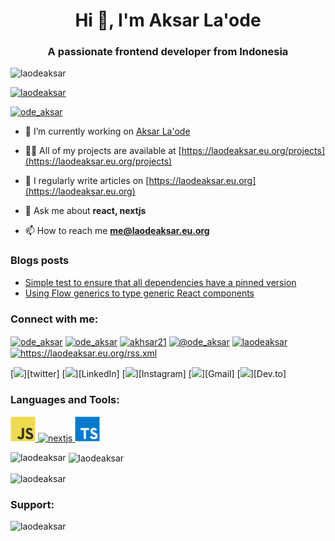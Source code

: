 <h1 align="center">Hi 👋, I'm Aksar La'ode</h1>
<h3 align="center">A passionate frontend developer from Indonesia</h3>

<p align="left"> <img src="https://komarev.com/ghpvc/?username=laodeaksar&label=Profile%20views&color=0e75b6&style=flat-square" alt="laodeaksar" /> </p>

<p align="left"> <a href="https://github.com/ryo-ma/github-profile-trophy"><img src="https://github-profile-trophy.vercel.app/?username=laodeaksar" alt="laodeaksar" /></a> </p>

<p align="left"> <a href="https://twitter.com/ode_aksar" target="blank"><img src="https://img.shields.io/twitter/follow/ode_aksar?logo=twitter&style=for-the-badge" alt="ode_aksar" /></a> </p>

- 🔭 I’m currently working on [Aksar La'ode](https://laodeaksar.eu.org)

- 👨‍💻 All of my projects are available at [https://laodeaksar.eu.org/projects](https://laodeaksar.eu.org/projects)

- 📝 I regularly write articles on [https://laodeaksar.eu.org](https://laodeaksar.eu.org)

- 💬 Ask me about **react, nextjs**

- 📫 How to reach me **me@laodeaksar.eu.org**

### Blogs posts
<!-- BLOG-POST-LIST:START -->
- [Simple test to ensure that all dependencies have a pinned version](https://laodeaksar.eu.org/snippets/2020-10-8-simpletesttoensurethatalldependencieshaveapinnedversion)
- [Using Flow generics to type generic React components](https://laodeaksar.eu.org/blogs/using-flow-generics-to-type-generic-react-components-22dd642634d8)
<!-- BLOG-POST-LIST:END -->

<h3 align="left">Connect with me:</h3>
<p align="left">
<a href="https://dev.to/ode_aksar" target="_blank"><img align="center" src="https://cdn.jsdelivr.net/npm/simple-icons@3.0.1/icons/dev-dot-to.svg" alt="ode_aksar" height="30" width="40" /></a>
<a href="https://twitter.com/ode_aksar" target="_blank"><img align="center" src="https://raw.githubusercontent.com/rahuldkjain/github-profile-readme-generator/master/src/images/icons/Social/twitter.svg" alt="ode_aksar" height="30" width="40" /></a>
<a href="https://fb.com/akhsar21" target="_blank"><img align="center" src="https://raw.githubusercontent.com/rahuldkjain/github-profile-readme-generator/master/src/images/icons/Social/facebook.svg" alt="akhsar21" height="30" width="40" /></a>
<a href="https://medium.com/@ode_aksar" target="_blank"><img align="center" src="https://raw.githubusercontent.com/rahuldkjain/github-profile-readme-generator/master/src/images/icons/Social/medium.svg" alt="@ode_aksar" height="30" width="40" /></a>
<a href="https://www.youtube.com/c/laodeaksar" target="_blank"><img align="center" src="https://raw.githubusercontent.com/rahuldkjain/github-profile-readme-generator/master/src/images/icons/Social/youtube.svg" alt="laodeaksar" height="30" width="40" /></a>
<a href="/https://laodeaksar.eu.org/rss.xml" target="_blank"><img align="center" src="https://raw.githubusercontent.com/rahuldkjain/github-profile-readme-generator/master/src/images/icons/Social/rss.svg" alt="https://laodeaksar.eu.org/rss.xml" height="30" width="40" /></a>
</p>

[<img height="30" src="https://img.shields.io/badge/twitter-%231DA1F2.svg?&style=for-the-badge&logo=twitter&logoColor=white" />][twitter]
[<img height="30" src="https://img.shields.io/badge/linkedin-%230077B5.svg?&style=for-the-badge&logo=linkedin&logoColor=white" />][LinkedIn]
[<img height="30" src = "https://img.shields.io/badge/instagram-%23E4405F.svg?&style=for-the-badge&logo=instagram&logoColor=white" />][Instagram]
[<img height="30" src="https://img.shields.io/badge/gmail-D14836?&style=for-the-badge&logo=gmail&logoColor=white" />][Gmail]
[<img height="30" src="https://img.shields.io/badge/DEV.TO-%230A0A0A.svg?&style=for-the-badge&logo=dev.to&logoColor=white" />][Dev.to] 
<br />

<h3 align="left">Languages and Tools:</h3>
<p align="left"> <a href="https://developer.mozilla.org/en-US/docs/Web/JavaScript" target="_blank"> <img src="https://raw.githubusercontent.com/devicons/devicon/master/icons/javascript/javascript-original.svg" alt="javascript" width="40" height="40"/> </a> <a href="https://nextjs.org/" target="_blank"> <img src="https://cdn.worldvectorlogo.com/logos/nextjs-3.svg" alt="nextjs" width="40" height="40"/> </a> <a href="https://www.typescriptlang.org/" target="_blank"> <img src="https://raw.githubusercontent.com/devicons/devicon/master/icons/typescript/typescript-original.svg" alt="typescript" width="40" height="40"/> </a> </p>

<p><img align="left" src="https://github-readme-stats.vercel.app/api/top-langs?username=laodeaksar&show_icons=true&locale=en&layout=compact" alt="laodeaksar" /></p>

<p>&nbsp;<img align="center" src="https://github-readme-stats.vercel.app/api?username=laodeaksar&show_icons=true&locale=en" alt="laodeaksar" /></p>

<p><img align="center" src="https://github-readme-streak-stats.herokuapp.com/?user=laodeaksar&theme=default" alt="laodeaksar" /></p>

<h3 align="left">Support:</h3>
<p><a href="https://www.buymeacoffee.com/laodeaksar"> <img align="left" src="https://cdn.buymeacoffee.com/buttons/v2/default-yellow.png" height="50" width="210" alt="laodeaksar" /></a></p><br><br>
